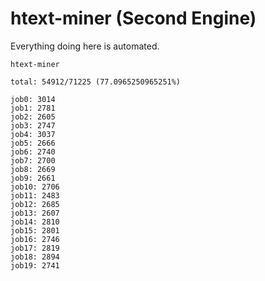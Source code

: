 # htext-miner (Second Engine)

Everything doing here is automated.

```
htext-miner

total: 54912/71225 (77.0965250965251%)

job0: 3014
job1: 2781
job2: 2605
job3: 2747
job4: 3037
job5: 2666
job6: 2740
job7: 2700
job8: 2669
job9: 2661
job10: 2706
job11: 2483
job12: 2685
job13: 2607
job14: 2810
job15: 2801
job16: 2746
job17: 2819
job18: 2894
job19: 2741
```